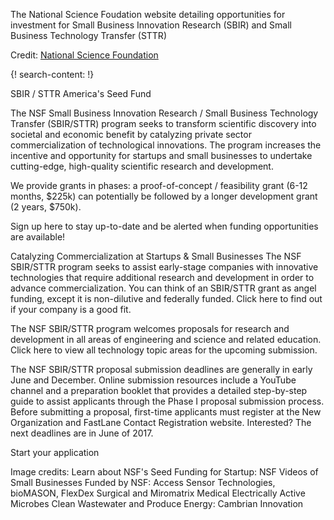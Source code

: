 
The National Science Foudation website detailing opportunities for investment for Small Business Innovation Research (SBIR) and Small Business Technology Transfer (STTR)

Credit: [National Science Foundation](https://www.nsf.gov)

{! search-content: !}

SBIR / STTR America's Seed Fund

The NSF Small Business Innovation Research / Small Business Technology Transfer (SBIR/STTR) program seeks to transform scientific discovery into societal and economic benefit by catalyzing private sector commercialization of technological innovations. The program increases the incentive and opportunity for startups and small businesses to undertake cutting-edge, high-quality scientific research and development.

We provide grants in phases: a proof-of-concept / feasibility grant (6-12 months, $225k) can potentially be followed by a longer development grant (2 years, $750k).

Sign up here to stay up-to-date and be alerted when funding opportunities are available!


Catalyzing Commercialization at Startups & Small Businesses
The NSF SBIR/STTR program seeks to assist early-stage companies with innovative technologies that require additional research and development in order to advance commercialization. You can think of an SBIR/STTR grant as angel funding, except it is non-dilutive and federally funded. Click here to find out if your company is a good fit.

The NSF SBIR/STTR program welcomes proposals for research and development in all areas of engineering and science and related education. Click here to view all technology topic areas for the upcoming submission.

The NSF SBIR/STTR proposal submission deadlines are generally in early June and December. Online submission resources include a YouTube channel and a preparation booklet that provides a detailed step-by-step guide to assist applicants through the Phase I proposal submission process. Before submitting a proposal, first-time applicants must register at the New Organization and FastLane Contact Registration website.
Interested? The next deadlines are in June of 2017. 

Start your application


Image credits:
Learn about NSF's Seed Funding for Startup: NSF 
Videos of Small Businesses Funded by NSF: Access Sensor Technologies, bioMASON, FlexDex Surgical and Miromatrix Medical
Electrically Active Microbes Clean Wastewater and Produce Energy: Cambrian Innovation
